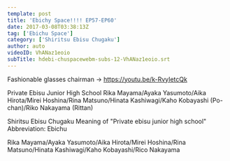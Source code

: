 ```yaml
---
template: post
title: 'Ebichy Space!!!! EP57-EP60'
date: 2017-03-08T03:38:13Z
tag: ['Ebichu Space']
category: ['Shiritsu Ebisu Chugaku']
author: auto 
videoID: VhANaz1eoio
subTitle: hdebi-chuspacewebm-subs-12-VhANaz1eoio.srt
---
```

Fashionable glasses chairman → https://youtu.be/k-RvyIetcQk


Private Ebisu Junior High School
Rika Mayama/Ayaka Yasumoto/Aika Hirota/Mirei Hoshina/Rina Matsuno/Hinata Kashiwagi/Kaho Kobayashi (Po-chan)/Riko Nakayama (Rittan)

Shiritsu Ebisu Chugaku
Meaning of "Private ebisu junior high school"
Abbreviation: Ebichu

Rika Mayama/Ayaka Yasumoto/Aika Hirota/Mirei Hoshina/Rina Matsuno/Hinata Kashiwagi/Kaho Kobayashi/Rico Nakayama
